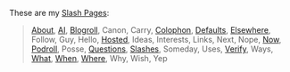 These are my [Slash Pages](https://slashpages.net/):

> [About](/about/), [AI](/ai/), [Blogroll](/blogroll/), Canon, Carry, [Colophon](/colophon/), [Defaults](/defaults/), [Elsewhere](/elsewhere/), Follow, Guy, Hello, [Hosted](/hosted/), Ideas, Interests, Links, Next, Nope, [Now](/now/), [Podroll](/podroll/), Posse, [Questions](/questions/), [Slashes](/slashes/), Someday, Uses, [Verify](/verify/), Ways, [What](/what/), [When](/when/), [Where](/where/), Why, Wish, Yep
